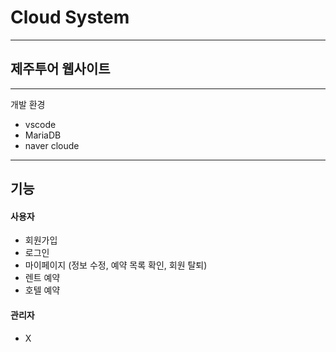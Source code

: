 # Cloud System
---
## 제주투어 웹사이트
---
개발 환경
- vscode
- MariaDB
- naver cloude
---
## 기능
#### 사용자
- 회원가입
- 로그인
- 마이페이지 (정보 수정, 예약 목록 확인, 회원 탈퇴)
- 렌트 예약
- 호텔 예약
#### 관리자
- X


